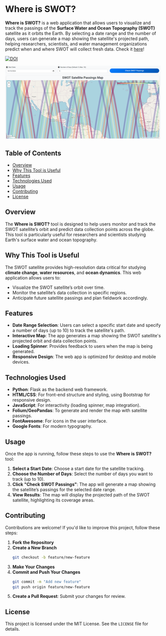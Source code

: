 
# Where is SWOT?

**Where is SWOT?** is a web application that allows users to visualize and track the passings of the **Surface Water and Ocean Topography (SWOT)** satellite as it orbits the Earth. By selecting a date range and the number of days, users can generate a map showing the satellite's projected path, helping researchers, scientists, and water management organizations predict when and where SWOT will collect fresh data. Check it [here](https://whereisswot.onrender.com/)!

[![DOI](https://zenodo.org/badge/DOI/10.5281/zenodo.13916363.svg)](https://doi.org/10.5281/zenodo.13916363)

![Web App Screenshot](static/app.png)

## Table of Contents
- [Overview](#overview)
- [Why This Tool is Useful](#why-this-tool-is-useful)
- [Features](#features)
- [Technologies Used](#technologies-used)
- [Usage](#usage)
- [Contributing](#contributing)
- [License](#license)

## Overview

The **Where is SWOT?** tool is designed to help users monitor and track the SWOT satellite’s orbit and predict data collection points across the globe. This tool is particularly useful for researchers and scientists studying Earth's surface water and ocean topography.

## Why This Tool is Useful

The SWOT satellite provides high-resolution data critical for studying **climate change**, **water resources**, and **ocean dynamics**. This web application allows users to:
- Visualize the SWOT satellite’s orbit over time.
- Monitor the satellite’s data collection in specific regions.
- Anticipate future satellite passings and plan fieldwork accordingly.

## Features

- **Date Range Selection**: Users can select a specific start date and specify a number of days (up to 10) to track the satellite's path.
- **Interactive Map**: The app generates a map showing the SWOT satellite's projected orbit and data collection points.
- **Loading Spinner**: Provides feedback to users when the map is being generated.
- **Responsive Design**: The web app is optimized for desktop and mobile devices.

## Technologies Used

- **Python**: Flask as the backend web framework.
- **HTML/CSS**: For front-end structure and styling, using Bootstrap for responsive design.
- **JavaScript**: For interactivity (loading spinner, map integration).
- **Folium/GeoPandas**: To generate and render the map with satellite passings.
- **FontAwesome**: For icons in the user interface.
- **Google Fonts**: For modern typography.

## Usage

Once the app is running, follow these steps to use the **Where is SWOT?** tool:

1. **Select a Start Date**: Choose a start date for the satellite tracking.
2. **Choose the Number of Days**: Select the number of days you want to track (up to 10).
3. **Click "Check SWOT Passings"**: The app will generate a map showing the satellite’s passings for the selected date range.
4. **View Results**: The map will display the projected path of the SWOT satellite, highlighting its coverage areas.

## Contributing

Contributions are welcome! If you'd like to improve this project, follow these steps:

1. **Fork the Repository**
2. **Create a New Branch**
   ```bash
   git checkout -b feature/new-feature
   ```
3. **Make Your Changes**
4. **Commit and Push Your Changes**
   ```bash
   git commit -m "Add new feature"
   git push origin feature/new-feature
   ```
5. **Create a Pull Request**: Submit your changes for review.

## License

This project is licensed under the MIT License. See the `LICENSE` file for details.
